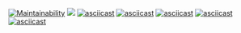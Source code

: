 [![Maintainability](https://api.codeclimate.com/v1/badges/9e8f54ecff124c886b44/maintainability)](https://codeclimate.com/github/Dmitry-dotcom/frontend-project-lvl1/maintainability)
![](https://github.com/Dmitry-dotcom/frontend-project-lvl1/workflows/Node%20CI/badge.svg)
[![asciicast](https://asciinema.org/a/IrVU8YXi9cI0YdgA2T0uTmmi0.svg)](https://asciinema.org/a/IrVU8YXi9cI0YdgA2T0uTmmi0)
[![asciicast](https://asciinema.org/a/3jvYA7QmjaCwFdrwDr6zOPSWA.svg)](https://asciinema.org/a/3jvYA7QmjaCwFdrwDr6zOPSWA)
[![asciicast](https://asciinema.org/a/tFJozhtthI5dEGn966Uu2HzoN.svg)](https://asciinema.org/a/tFJozhtthI5dEGn966Uu2HzoN)
[![asciicast](https://asciinema.org/a/d4uT9Yl2iU1pbTQBadnwRf5CL.svg)](https://asciinema.org/a/d4uT9Yl2iU1pbTQBadnwRf5CL)
[![asciicast](https://asciinema.org/a/dfAJ7dsLmbiEURss9zLqnzjvS.svg)](https://asciinema.org/a/dfAJ7dsLmbiEURss9zLqnzjvS)
